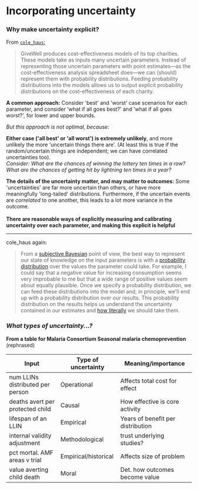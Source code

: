# Incorporating uncertainty

### Why make uncertainty explicit?

From [`cole_haus`:](https://forum.effectivealtruism.org/posts/gMxTEMvh8RttX9Nt4/uncertainty-and-sensitivity-analyses-of-givewell-s-cost)

> GiveWell produces cost-effectiveness models of its top charities. These models take as inputs many uncertain parameters. Instead of representing those uncertain parameters with point estimates—as the cost-effectiveness analysis spreadsheet does—we can (should) represent them with probability distributions. Feeding probability distributions into the models allows us to output explicit probability distributions on the cost-effectiveness of each charity.

**A common approach:** Consider 'best' and 'worst' case scenarios for each parameter, and consider 'what if all goes best?' and 'what if all goes worst?', for lower and upper bounds.&#x20;

_But this approach is not optimal, because:_

**Either case ('all best' or 'all worst') is extremely unlikely**, and more unlikely  the more 'uncertain things there are'. (At least this is true if the random/uncertain things are independent; we can have correlated uncertainties too). \
_Consider: What are the chances of winning the lottery ten times in a row? What are the chances of getting hit by lightning ten times in a year?_&#x20;

**The details of the uncertainty matter, and may matter to outcomes:** Some 'uncertainties' are far more uncertain than others, or have more meaningfully 'long-tailed' distributions.  Furthermore, if the uncertain events are _correlated_ to one another, this leads to a lot more variance in the outcome.\
\
**There are reasonable ways of explicitly measuring and calibrating uncertainty over each parameter, and making this explicit is helpful**

****

cole\_haus again:

> From a [subjective Bayesian](https://en.wikipedia.org/wiki/Bayesian\_probability) point of view, the best way to represent our state of knowledge on the input parameters is with a [probability distribution](https://en.wikipedia.org/wiki/Probability\_distribution) over the values the parameter could take. For example, I could say that a negative value for increasing consumption seems very improbable to me but that a wide range of positive values seem about equally plausible. Once we specify a probability distribution, we can feed these distributions into the model and, in principle, we'll end up with a probability distribution over our results. This probability distribution on the results helps us understand the uncertainty contained in our estimates and [how literally](https://blog.givewell.org/2011/08/18/why-we-cant-take-expected-value-estimates-literally-even-when-theyre-unbiased/) we should take them.

###

### _What types of uncertainty...?_

**From a table for Malaria Consortium Seasonal malaria chemoprevention** (rephrased)

| Input                            | Type of uncertainty  | Meaning/importance                |
| -------------------------------- | -------------------- | --------------------------------- |
| num LLINs distributed per person | Operational          | Affects total cost for effect     |
| deaths avert per protected child | Causal               | How effective is core activity    |
| lifespan of an LLIN              | Empirical            | Years of benefit per distribution |
| internal validity adjustment     | Methodological       | trust underlying studies?         |
| pct mortal. AMF areas v trial    | Empirical/historical | Affects size of problem           |
| value averting child death       | Moral                | Det. how outcomes become value    |

##
